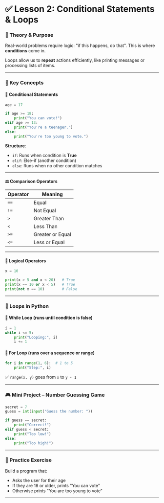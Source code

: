 # ✅ Lesson 2: Conditional Statements & Loops

### 📌 Theory & Purpose

Real-world problems require logic: "if this happens, do that". This is where **conditions** come in.

Loops allow us to **repeat** actions efficiently, like printing messages or processing lists of items.

---

### 📘 Key Concepts

#### 🧾 Conditional Statements

```python
age = 17

if age >= 18:
    print("You can vote!")
elif age >= 13:
    print("You're a teenager.")
else:
    print("You're too young to vote.")
```

**Structure**:
- `if`: Runs when condition is **True**
- `elif`: Else-if (another condition)
- `else`: Runs when no other condition matches

---

#### ⚖ Comparison Operators

| Operator | Meaning        |
|----------|----------------|
| `==`     | Equal          |
| `!=`     | Not Equal      |
| `>`      | Greater Than   |
| `<`      | Less Than      |
| `>=`     | Greater or Equal |
| `<=`     | Less or Equal  |

---

#### 🔐 Logical Operators

```python
x = 10

print(x > 5 and x < 20)   # True
print(x == 10 or x < 5)   # True
print(not x == 10)        # False
```

---

### 🔁 Loops in Python

#### 🔄 While Loop (runs until condition is false)
```python
i = 1
while i <= 5:
    print("Looping:", i)
    i += 1
```

#### 🔁 For Loop (runs over a sequence or range)
```python
for i in range(1, 6):  # 1 to 5
    print("Step:", i)
```

✅ `range(x, y)` goes from `x` to `y - 1`

---

### 🎮 Mini Project – Number Guessing Game

```python
secret = 7
guess = int(input("Guess the number: "))

if guess == secret:
    print("Correct!")
elif guess < secret:
    print("Too low!")
else:
    print("Too high!")
```

---

### 🧪 Practice Exercise
Build a program that:
- Asks the user for their age
- If they are 18 or older, prints "You can vote"
- Otherwise prints "You are too young to vote"

---
